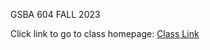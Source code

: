 GSBA 604 FALL 2023

Click link to go to class homepage: <a href="https://paper.dropbox.com/doc/GSBA-604-Fall-2023--B~b6df2AxNJbYUM~12PJjDsfAg-YjFvTwKDNSAI9uuggmQC1">Class Link</a>
